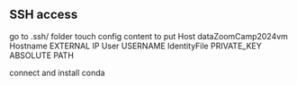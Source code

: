 ## SSH access
go to .ssh/ folder
touch config
content to put
Host dataZoomCamp2024vm
	Hostname EXTERNAL IP
	User USERNAME
	IdentityFile PRIVATE_KEY ABSOLUTE PATH

 connect and install conda

	
